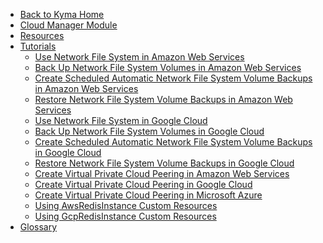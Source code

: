 <!-- markdown-link-check-disable -->
* [Back to Kyma Home](/)
* [Cloud Manager Module](/cloud-manager/user/README.md)
* [Resources](/cloud-manager/user/resources/README.md)
* [Tutorials](/cloud-manager/user/tutorials/README.md)
  * [Use Network File System in Amazon Web Services](/cloud-manager/user/tutorials/01-20-10-aws-nfs-volume.md)
  * [Back Up Network File System Volumes in Amazon Web Services](/cloud-manager/user/tutorials/01-20-11-aws-nfs-volume-backup.md)
  * [Create Scheduled Automatic Network File System Volume Backups in Amazon Web Services](/cloud-manager/user/tutorials/01-20-12-aws-scheduled-nfs-backup.md)
  * [Restore Network File System Volume Backups in Amazon Web Services](/cloud-manager/user/tutorials/01-20-13-aws-nfs-volume-restore.md)
  * [Use Network File System in Google Cloud](/cloud-manager/user/tutorials/01-20-20-gcp-nfs-volume.md)
  * [Back Up Network File System Volumes in Google Cloud](/cloud-manager/user/tutorials/01-20-21-gcp-nfs-volume-backup.md)
  * [Create Scheduled Automatic Network File System Volume Backups in Google Cloud](/cloud-manager/user/tutorials/01-20-22-gcp-scheduled-nfs-backup.md)
  * [Restore Network File System Volume Backups in Google Cloud](/cloud-manager/user/tutorials/01-20-23-gcp-nfs-volume-restore.md)
  * [Create Virtual Private Cloud Peering in Amazon Web Services](/cloud-manager/user/tutorials/01-30-10-aws-vpc-peering.md)
  * [Create Virtual Private Cloud Peering in Google Cloud](/cloud-manager/user/tutorials/01-30-20-gcp-vpc-peering.md)
  * [Create Virtual Private Cloud Peering in Microsoft Azure](/cloud-manager/user/tutorials/01-30-30-azure-vpc-peering.md)
  * [Using AwsRedisInstance Custom Resources](/cloud-manager/user/tutorials/01-40-10-aws-redis-instance.md)
  * [Using GcpRedisInstance Custom Resources](/cloud-manager/user/tutorials/01-40-20-gcp-redis-instance.md)
* [Glossary](/cloud-manager/user/00-10-glossary.md)
<!-- markdown-link-check-enable -->
